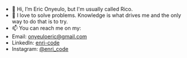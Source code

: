 - 👋 Hi, I’m Eric Onyeulo, but I'm usually called Rico. 
- 👀 I love to solve problems. Knowledge is what drives me and the only way to do that is to try. 
- 📫 You can reach me on my:
- Email: [onyeuloeric@gmail.com](mailto:onyeuloeric@gmail.com)
- LinkedIn: [enri-code](https://www.linkedin.com/in/enri-code)
- Instagram: [@enri_code](https://www.instagram.com/enri_code/)
<!---
Enri-code/Enri-code is a ✨ special ✨ repository because its `README.md` (this file) appears on your GitHub profile.
You can click the Preview link to take a look at your changes.
--->
